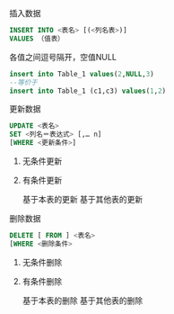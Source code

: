 

插入数据

```sql
INSERT INTO <表名> [(<列名表>)] 
VALUES （值表）
```

各值之间逗号隔开，空值NULL

```sql
insert into Table_1 values(2,NULL,3)
--等价于
insert into Table_1 (c1,c3) values(1,2)
```

更新数据

```sql
UPDATE <表名> 
SET <列名＝表达式> [,… n]
[WHERE <更新条件>]
```

1. 无条件更新

2. 有条件更新

   基于本表的更新
   基于其他表的更新

删除数据

```sql
DELETE [ FROM ] <表名>
[WHERE <删除条件> 
```

1. 无条件删除

2. 有条件删除

   基于本表的删除
   基于其他表的删除